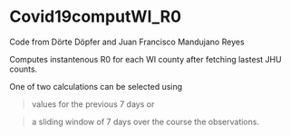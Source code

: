 # Covid19computWI_R0

Code from Dörte Döpfer and Juan Francisco Mandujano Reyes

Computes instantenous R0 for each WI county after fetching lastest JHU counts.

One of two calculations can be selected using
> values for the previous 7 days or

> a sliding window of 7 days over the course the observations.
